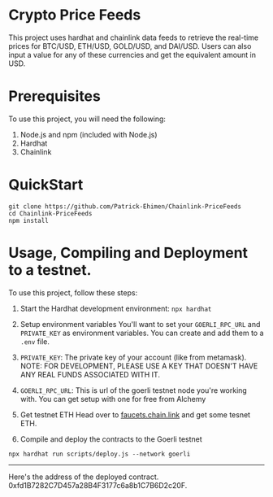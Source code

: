 # Crypto Price Feeds

This project uses hardhat and chainlink data feeds to retrieve the real-time prices for BTC/USD, ETH/USD, GOLD/USD, and DAI/USD. Users can also input a value for any of these currencies and get the equivalent amount in USD.

# Prerequisites

To use this project, you will need the following:

1. Node.js and npm (included with Node.js)
2. Hardhat
3. Chainlink

# QuickStart

```
git clone https://github.com/Patrick-Ehimen/Chainlink-PriceFeeds
cd Chainlink-PriceFeeds
npm install
```

# Usage, Compiling and Deployment to a testnet.

To use this project, follow these steps:

1. Start the Hardhat development environment:
   `npx hardhat`

2. Setup environment variables
   You'll want to set your `GOERLI_RPC_URL` and `PRIVATE_KEY` as environment variables. You can create and add them to a `.env` file.

3. `PRIVATE_KEY`: The private key of your account (like from metamask). NOTE: FOR DEVELOPMENT, PLEASE USE A KEY THAT DOESN'T HAVE ANY REAL FUNDS ASSOCIATED WITH IT.

4. `GOERLI_RPC_URL`: This is url of the goerli testnet node you're working with. You can get setup with one for free from Alchemy

5. Get testnet ETH
   Head over to <a href = "https://faucets.chain.link/">faucets.chain.link</a> and get some tesnet ETH.

6. Compile and deploy the contracts to the Goerli testnet

```npx hardhat compile
npx hardhat run scripts/deploy.js --network goerli
```

---

Here's the address of the deployed contract.
0xfd1B7282C7D457a28B4F3177c6a8b1C7B6D2c20F.
